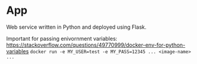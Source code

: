 # App
Web service written in Python and deployed using Flask.

Important for passing enivornment variables: https://stackoverflow.com/questions/49770999/docker-env-for-python-variables
`docker run -e MY_USER=test -e MY_PASS=12345 ... <image-name> ...`